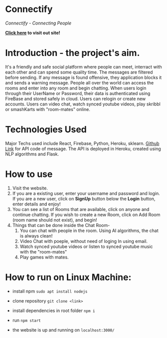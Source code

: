 # Connectify 
_Connectify - Connecting People_

**[Click here](https://connectifyapp.netlify.app/) to visit out site!**



# Introduction - the project's aim.
It's a friendly and safe social platform where people can meet, interract with each other and can spend some quality time. The messages are filtered before sending. If any message is found offensive, they application blocks it and sends a warning message. People all over the world can access the rooms and enter into any room and begin chatting. When users login through their UserName or Password, their data is authenticated using FireBase and stored safely in cloud. Users can relogin or create new accounts. Users can video chat, watch synced youtube videos, play skribbl or smashKarts with "room-mates" online.

# Technologies Used
Major Techs used include React, Firebase, Python, Heroku, sklearn.
[Github Link](https://github.com/Pratyush-exe/Connectify-API) for API code of message. The API is deployed in Heroku, created using NLP algorithms and Flask.

# How to use
1. Visit the website. 
2. If you are a existing user, enter your username and password and login. If you are a new user, click on **SignUp** button below the **Login** button, enter details and enjoy!
3. You can see a list of Rooms that are available, click on anyone and continue chatting. If you wish to create a new Room, click on Add Room (room name should not exist), and begin!
4. Things that can be done inside the Chat Room-
    1. You can chat with people in the room. Using AI algorithms, the chat is always clean!
    2. Video Chat with poeple, without need of loging In using email.
    3. Watch synced youtube videos or listen to synced youtube music with the "room-mates" 
    4. Play games with mates.

# How to run on Linux Machine:
* install npm 
`sudo apt install nodejs`

* clone repository
`git clone <link>`

* install dependencies in root folder
`npm i`

* run `npm start`

* the website is up and running on 
`localhost:3000/`
